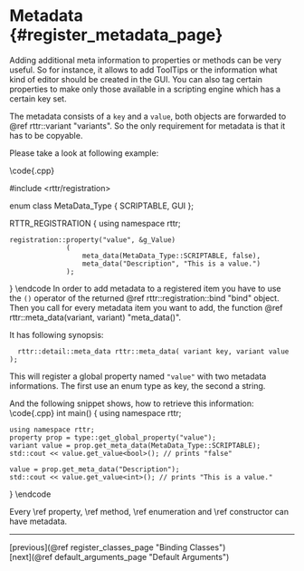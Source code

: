 Metadata {#register_metadata_page}
========

Adding additional meta information to properties or methods can be very useful.
So for instance, it allows to add ToolTips or the information what kind of editor should be created in the GUI.
You can also tag certain properties to make only those available in a scripting engine which has a certain key set.

The metadata consists of a `key` and a `value`, both objects are forwarded to @ref rttr::variant "variants".
So the only requirement for metadata is that it has to be copyable.

Please take a look at following example:

\code{.cpp}

#include <rttr/registration>

enum class MetaData_Type
{
    SCRIPTABLE,
    GUI
};

RTTR_REGISTRATION
{
    using namespace rttr;
    
    registration::property("value", &g_Value)
                  (    
                      meta_data(MetaData_Type::SCRIPTABLE, false), 
                      meta_data("Description", "This is a value.")
                  );
}
\endcode
In order to add metadata to a registered item you have to use the `()` operator of the returned @ref rttr::registration::bind "bind" object.
Then you call for every metadata item you want to add, the function @ref rttr::meta_data(variant, variant) "meta_data()".

It has following synopsis:
~~~~{.cpp}
  rttr::detail::meta_data rttr::meta_data( variant key, variant value );
~~~~

This will register a global property named `"value"` with two metadata informations.
The first use an enum type as key, the second a string.

And the following snippet shows, how to retrieve this information:
\code{.cpp}
int main()
{
    using namespace rttr;

    using namespace rttr;
    property prop = type::get_global_property("value");
    variant value = prop.get_meta_data(MetaData_Type::SCRIPTABLE);
    std::cout << value.get_value<bool>(); // prints "false"
    
    value = prop.get_meta_data("Description");
    std::cout << value.get_value<int>(); // prints "This is a value."
}
\endcode

Every \ref property, \ref method, \ref enumeration and \ref constructor can have metadata.

<hr>

<div type="button" class="btn btn-default">[previous](@ref register_classes_page "Binding Classes")</div><div class="btn btn-default">[next](@ref default_arguments_page "Default Arguments")</div>
